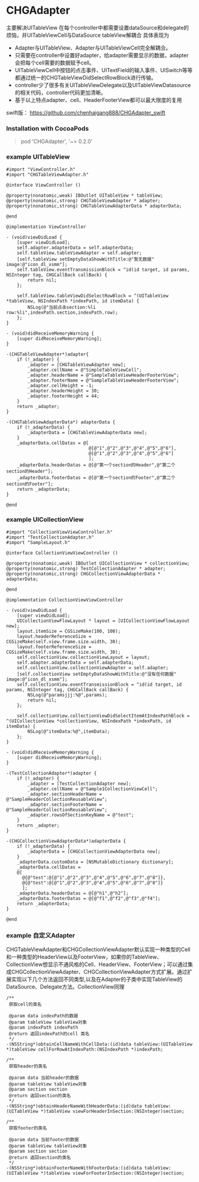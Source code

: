 # CHGAdapter 
主要解决UITableView 在每个controller中都需要设置dataSource和delegate的烦恼，并UITableViewCell与DataSource tableView解耦合
具体表现为

- Adapter与UITableView、Adapter与UITableViewCell完全解耦合。
- 只需要在controller中设置好adapter，给adapter需要显示的数据，adapter会把每个cell需要的数据赋予cell。
- UITableViewCell中按钮的点击事件、UITextField的输入事件、UISwitch等等都通过统一的CHGTableViewDidSelectRowBlock进行传输。
- controller少了很多有关UITableViewDelegate以及UITableViewDatasource的相关代码，controller代码更加清晰。
- 基于以上特点adapter、cell、HeaderFooterView都可以最大限度的复用

swift版： https://github.com/chenhaigang888/CHGAdapter_swift

### Installation with CocoaPods

> pod 'CHGAdapter', '~> 0.2.0'

### example  UITableView

```
#import "ViewController.h"
#import "CHGTableViewAdapter.h"

@interface ViewController ()

@property(nonatomic,weak) IBOutlet UITableView * tableView;
@property(nonatomic,strong) CHGTableViewAdapter * adapter;
@property(nonatomic,strong) CHGTableViewAdapterData * adapterData;

@end

@implementation ViewController

- (void)viewDidLoad {
    [super viewDidLoad];
    self.adapter.adapterData = self.adapterData;
    self.tableView.tableViewAdapter = self.adapter;
    [self.tableView setEmptyDataShowWithTitle:@"暂无数据" image:@"icon_dl_xsmm"];
    self.tableView.eventTransmissionBlock = ^id(id target, id params, NSInteger tag, CHGCallBack callBack) {
        return nil;
    };
    
    self.tableView.tableViewDidSelectRowBlock = ^(UITableView *tableView, NSIndexPath *indexPath, id itemData) {
        NSLog(@"当前点击section:%li row:%li",indexPath.section,indexPath.row);
    };
}

- (void)didReceiveMemoryWarning {
    [super didReceiveMemoryWarning];
}

-(CHGTableViewAdapter*)adapter{
    if (!_adapter) {
        _adapter = [CHGTableViewAdapter new];
        _adapter.cellName = @"SimpleTableViewCell";
        _adapter.headerName = @"SampleTableViewHeaderFooterView";
        _adapter.footerName = @"SampleTableViewHeaderFooterView";
        _adapter.cellHeight = -1;
        _adapter.headerHeight = 30;
        _adapter.footerHeight = 44;
    }
    return _adapter;
}

-(CHGTableViewAdapterData*) adapterData {
    if (!_adapterData) {
        _adapterData = [CHGTableViewAdapterData new];
    }
    _adapterData.cellDatas = @[
                               @[@"1",@"2",@"3",@"4",@"5",@"6"],
                               @[@"1",@"2",@"3",@"4",@"5",@"6"]
                               ];
    _adapterData.headerDatas = @[@"第一个section的Header",@"第二个section的Header"];
    _adapterData.footerDatas = @[@"第一个section的Footer",@"第二个section的Footer"];
    return _adapterData;
}

@end

```


### example UICollectionView

```
#import "CollectionViewViewController.h"
#import "TestCollectionAdapter.h"
#import "SampleLayout.h"

@interface CollectionViewViewController ()

@property(nonatomic,weak) IBOutlet UICollectionView * collectionView;
@property(nonatomic,strong) TestCollectionAdapter * adapter;
@property(nonatomic,strong) CHGCollectionViewAdapterData * adapterData;

@end

@implementation CollectionViewViewController

- (void)viewDidLoad {
    [super viewDidLoad];
    UICollectionViewFlowLayout * layout = [UICollectionViewFlowLayout new];
    layout.itemSize = CGSizeMake(100, 100);
    layout.headerReferenceSize = CGSizeMake(self.view.frame.size.width, 30);
    layout.footerReferenceSize = CGSizeMake(self.view.frame.size.width, 30);
    self.collectionView.collectionViewLayout = layout;
    self.adapter.adapterData = self.adapterData;
    self.collectionView.collectionViewAdapter = self.adapter;
    [self.collectionView setEmptyDataShowWithTitle:@"没有任何数据" image:@"icon_dl_xsmm"];
    self.collectionView.eventTransmissionBlock = ^id(id target, id params, NSInteger tag, CHGCallBack callBack) {
        NSLog(@"paramsjjj:%@",params);
        return nil;
    };

    self.collectionView.collectionViewDidSelectItemAtIndexPathBlock = ^(UICollectionView *collectionView, NSIndexPath *indexPath, id itemData) {
        NSLog(@"itemData:%@",itemData);
    };
}

- (void)didReceiveMemoryWarning {
    [super didReceiveMemoryWarning];
}

-(TestCollectionAdapter*)adapter {
    if (!_adapter) {
        _adapter = [TestCollectionAdapter new];
        _adapter.cellName = @"Sample1CollectionViewCell";
        _adapter.sectionHeaderName = @"SampleHeaderCollectionReusableView";
        _adapter.sectionFooterName = @"SampleHeaderCollectionReusableView";
        _adapter.rowsOfSectionKeyName = @"test";
    }
    return _adapter;
}

-(CHGCollectionViewAdapterData*)adapterData {
    if (!_adapterData) {
        _adapterData = [CHGCollectionViewAdapterData new];
    }
    _adapterData.customData = [NSMutableDictionary dictionary];
    _adapterData.cellDatas =
    @[
      @{@"test":@[@"1",@"2",@"3",@"4",@"5",@"6",@"7",@"8"]},
      @{@"test":@[@"1",@"2",@"3",@"4",@"5",@"6",@"7",@"8"]}
      ];
    _adapterData.headerDatas = @[@"h1",@"h2"];
    _adapterData.footerDatas = @[@"f1",@"f2",@"f3",@"f4"];
    return _adapterData;
}

@end
```


### example  自定义Adapter
CHGTableViewAdapter和CHGCollectionViewAdapter默认实现一种类型的Cell和一种类型的HeaderView以及FooterView，如果你的TableView、CollectionView想显示不通风格的Cell、HeaderView、FooterView；可以通过集成CHGCollectionViewAdapter、CHGCollectionViewAdapter方式扩展。通过扩展实现以下几个方法返回不同类型,以及在Adapter的子类中实现TableView的DataSource、Delegate方法。CollectionView同理

```
/**
 获取cell的类名

 @param data indexPath的数据
 @param tableView tableView对象
 @param indexPath indexPath
 @return 返回indexPath的cell 类名
 */
-(NSString*)obtainCellNameWithCellData:(id)data tableView:(UITableView *)tableView cellForRowAtIndexPath:(NSIndexPath *)indexPath;

/**
 获取header的类名

 @param data 当前header的数据
 @param tableView tableView对象
 @param section section
 @return 返回section的类名
 */
-(NSString*)obtainHeaderNameWithHeaderData:(id)data tableView:(UITableView *)tableView viewForHeaderInSection:(NSInteger)section;

/**
 获取footer的类名
 
 @param data 当前footer的数据
 @param tableView tableView对象
 @param section section
 @return 返回section的类名
 */
-(NSString*)obtainFooterNameWithFooterData:(id)data tableView:(UITableView *)tableView viewForFooterInSection:(NSInteger)section;

```
